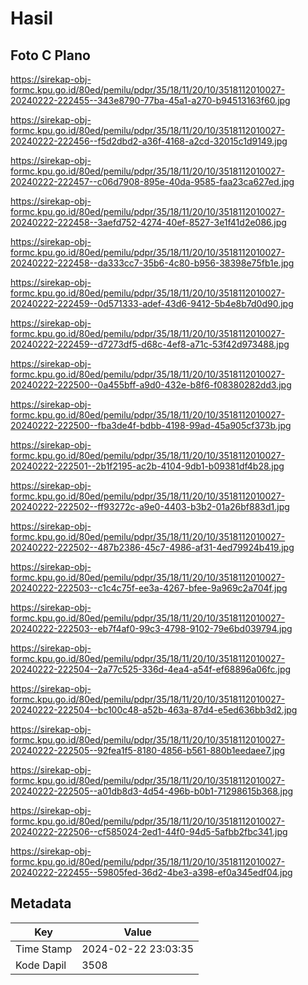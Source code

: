 # Hasil

## Foto C Plano

https://sirekap-obj-formc.kpu.go.id/80ed/pemilu/pdpr/35/18/11/20/10/3518112010027-20240222-222455--343e8790-77ba-45a1-a270-b94513163f60.jpg

https://sirekap-obj-formc.kpu.go.id/80ed/pemilu/pdpr/35/18/11/20/10/3518112010027-20240222-222456--f5d2dbd2-a36f-4168-a2cd-32015c1d9149.jpg

https://sirekap-obj-formc.kpu.go.id/80ed/pemilu/pdpr/35/18/11/20/10/3518112010027-20240222-222457--c06d7908-895e-40da-9585-faa23ca627ed.jpg

https://sirekap-obj-formc.kpu.go.id/80ed/pemilu/pdpr/35/18/11/20/10/3518112010027-20240222-222458--3aefd752-4274-40ef-8527-3e1f41d2e086.jpg

https://sirekap-obj-formc.kpu.go.id/80ed/pemilu/pdpr/35/18/11/20/10/3518112010027-20240222-222458--da333cc7-35b6-4c80-b956-38398e75fb1e.jpg

https://sirekap-obj-formc.kpu.go.id/80ed/pemilu/pdpr/35/18/11/20/10/3518112010027-20240222-222459--0d571333-adef-43d6-9412-5b4e8b7d0d90.jpg

https://sirekap-obj-formc.kpu.go.id/80ed/pemilu/pdpr/35/18/11/20/10/3518112010027-20240222-222459--d7273df5-d68c-4ef8-a71c-53f42d973488.jpg

https://sirekap-obj-formc.kpu.go.id/80ed/pemilu/pdpr/35/18/11/20/10/3518112010027-20240222-222500--0a455bff-a9d0-432e-b8f6-f08380282dd3.jpg

https://sirekap-obj-formc.kpu.go.id/80ed/pemilu/pdpr/35/18/11/20/10/3518112010027-20240222-222500--fba3de4f-bdbb-4198-99ad-45a905cf373b.jpg

https://sirekap-obj-formc.kpu.go.id/80ed/pemilu/pdpr/35/18/11/20/10/3518112010027-20240222-222501--2b1f2195-ac2b-4104-9db1-b09381df4b28.jpg

https://sirekap-obj-formc.kpu.go.id/80ed/pemilu/pdpr/35/18/11/20/10/3518112010027-20240222-222502--ff93272c-a9e0-4403-b3b2-01a26bf883d1.jpg

https://sirekap-obj-formc.kpu.go.id/80ed/pemilu/pdpr/35/18/11/20/10/3518112010027-20240222-222502--487b2386-45c7-4986-af31-4ed79924b419.jpg

https://sirekap-obj-formc.kpu.go.id/80ed/pemilu/pdpr/35/18/11/20/10/3518112010027-20240222-222503--c1c4c75f-ee3a-4267-bfee-9a969c2a704f.jpg

https://sirekap-obj-formc.kpu.go.id/80ed/pemilu/pdpr/35/18/11/20/10/3518112010027-20240222-222503--eb7f4af0-99c3-4798-9102-79e6bd039794.jpg

https://sirekap-obj-formc.kpu.go.id/80ed/pemilu/pdpr/35/18/11/20/10/3518112010027-20240222-222504--2a77c525-336d-4ea4-a54f-ef68896a06fc.jpg

https://sirekap-obj-formc.kpu.go.id/80ed/pemilu/pdpr/35/18/11/20/10/3518112010027-20240222-222504--bc100c48-a52b-463a-87d4-e5ed636bb3d2.jpg

https://sirekap-obj-formc.kpu.go.id/80ed/pemilu/pdpr/35/18/11/20/10/3518112010027-20240222-222505--92fea1f5-8180-4856-b561-880b1eedaee7.jpg

https://sirekap-obj-formc.kpu.go.id/80ed/pemilu/pdpr/35/18/11/20/10/3518112010027-20240222-222505--a01db8d3-4d54-496b-b0b1-71298615b368.jpg

https://sirekap-obj-formc.kpu.go.id/80ed/pemilu/pdpr/35/18/11/20/10/3518112010027-20240222-222506--cf585024-2ed1-44f0-94d5-5afbb2fbc341.jpg

https://sirekap-obj-formc.kpu.go.id/80ed/pemilu/pdpr/35/18/11/20/10/3518112010027-20240222-222455--59805fed-36d2-4be3-a398-ef0a345edf04.jpg


## Metadata

| Key        | Value               |
| ---------- | ------------------- |
| Time Stamp | 2024-02-22 23:03:35 |
| Kode Dapil | 3508                |



